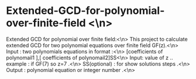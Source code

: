 # Extended-GCD-for-polynomial-over-finite-field <\n>
Extended GCD for polynomial over finite field:<\n>
   This project to calculate extended GCD  for two polynomial equations over finite field GF(z).<\n>
Input : two polynomials equations in format :<\n>
[coefficients of polynomail1 ],[ coefficients of polynomail2]SS<\n>
Input: value of z .. example : if GF(7)  so z=7 .<\n>
SS(optional) : for show solutions steps .<\n>
Output : polynomial equation or integer number .<\n>

